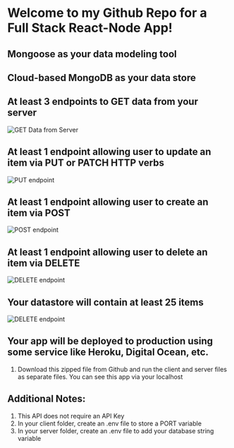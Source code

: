 # Welcome to my Github Repo for a Full Stack React-Node App!

## Mongoose as your data modeling tool


## Cloud-based MongoDB as your data store


## At least 3 endpoints to GET data from your server

![GET Data from Server](3getendpoints.PNG)


## At least 1 endpoint allowing user to update an item via PUT or PATCH HTTP verbs

![PUT endpoint](putrequest.PNG)


## At least 1 endpoint allowing user to create an item via POST


![POST endpoint](putrequest.PNG)

## At least 1 endpoint allowing user to delete an item via DELETE

![DELETE endpoint](deleteendpoint.PNG)


## Your datastore will contain at least 25 items

![DELETE endpoint](databaseImage.PNG)


## Your app will be deployed to production using some service like Heroku, Digital Ocean, etc.

1. Download this zipped file from Github and run the client and server files as separate files. You can see this app via your localhost


## Additional Notes: 
1. This API does not require an API Key 
2. In your client folder, create an .env file to store a PORT variable
3. In your server folder, create an .env file to add your database string variable 

